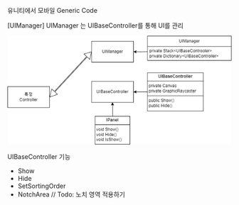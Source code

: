 유니티에서 모바일 Generic Code 


[UIManager]
 UIManager 는 UIBaseController를 통해 UI를 관리

![UIManager](DrawIO/export/UIManager.drawio.png)

 UIBaseController 기능
  - Show
  - Hide
  - SetSortingOrder
  - NotchArea // Todo: 노치 영역 적용하기
